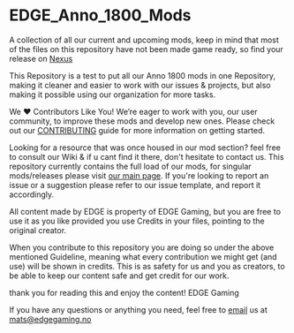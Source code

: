 # EDGE_Anno_1800_Mods
A collection of all our current and upcoming mods, keep in mind that most of the files on this repository have not been made game ready, so find your release on [Nexus](https://www.nexusmods.com/anno1800)

This Repository is a test to put all our Anno 1800 mods in one Repository, making it cleaner and easier to work with our issues & projects, but also making it possible using our organization for more tasks.

We ❤️ Contributors Like You!
We’re eager to work with you, our user community, to improve these mods and develop new ones.
Please check out our [CONTRIBUTING](https://github.com/Anno-Mods-by-EDGE/EDGE_Anno_1800_Mods/blob/5fc9e563c1ac2d67909623c4f002a41304aaafcd/CONTRIBUTING.md) guide for more information on getting started.

Looking for a resource that was once housed in our mod section? feel free to consult our Wiki & if u cant find it there, don't hesitate to contact us.
This repository currently contains the full load of our mods, for singular mods/releases please visit [our main page](https://github.com/Anno-Mods-by-EDGE). If you're looking to report an issue or a suggestion please refer to our issue template, and report it accordingly.

All content made by EDGE is property of EDGE Gaming, but you are free to use it as you like provided you use Credits in your files, pointing to the original creator.

When you contribute to this repository you are doing so under the above mentioned Guideline, meaning what every contribution we might get (and use) will be shown in credits.
This is as safety for us and you as creators, to be able to keep our content safe and get credit for our work. 

thank you for reading this and enjoy the content!
EDGE Gaming

If you have any questions or anything you need, feel free to [email](mats@edgegaming.no) us at mats@edgegaming.no